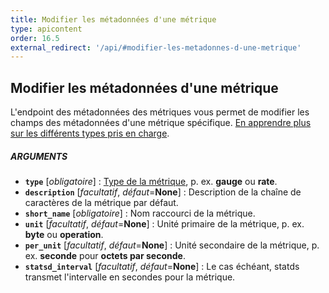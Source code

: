 ```yaml
---
title: Modifier les métadonnées d'une métrique
type: apicontent
order: 16.5
external_redirect: '/api/#modifier-les-metadonnes-d-une-metrique'
---
```

## Modifier les métadonnées d'une métrique

L'endpoint des métadonnées des métriques vous permet de modifier les champs des métadonnées d'une métrique spécifique.
[En apprendre plus sur les différents types pris en charge][1].

##### ARGUMENTS

* **`type`** [*obligatoire*] :
    [Type de la métrique][1], p. ex. **gauge** ou **rate**.
* **`description`** [*facultatif*, *défaut*=**None**] :
    Description de la chaîne de caractères de la métrique par défaut.
* **`short_name`** [*obligatoire*] :
    Nom raccourci de la métrique.
* **`unit`** [*facultatif*, *défaut*=**None**] :
    Unité primaire de la métrique, p. ex. **byte** ou **operation**.
* **`per_unit`** [*facultatif*, *défaut*=**None**] :
    Unité secondaire de la métrique, p. ex. **seconde** pour **octets par seconde**.
* **`statsd_interval`** [*facultatif*, *défaut*=**None**] :
    Le cas échéant, statds transmet l'intervalle en secondes pour la métrique.

[1]: /fr/developers/metrics